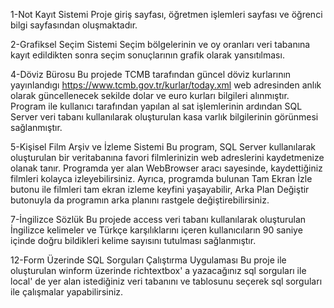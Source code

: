 1-Not Kayıt Sistemi
Proje giriş sayfası, öğretmen işlemleri sayfası ve öğrenci bilgi sayfasından oluşmaktadır.

2-Grafiksel Seçim Sistemi
Seçim bölgelerinin ve oy oranları veri tabanına kayıt edildikten sonra seçim sonuçlarının grafik olarak yansıtılması. 





4-Döviz Bürosu
Bu projede TCMB tarafından güncel döviz kurlarının yayınlandıgı https://www.tcmb.gov.tr/kurlar/today.xml web adresinden anlık olarak güncellenecek sekilde dolar ve euro kurları bilgileri alınmıştır. Program ile kullanıcı tarafından yapılan al sat işlemlerinin ardından SQL Server veri tabanı kullanılarak oluşturulan kasa varlık bilgilerinin görünmesi sağlanmıştır.

5-Kişisel Film Arşiv ve İzleme Sistemi
Bu program, SQL Server kullanılarak oluşturulan bir veritabanına favori filmlerinizin web adreslerini kaydetmenize olanak tanır. Programda yer alan WebBrowser aracı sayesinde, kaydettiğiniz filmleri kolayca izleyebilirsiniz. Ayrıca, programda bulunan Tam Ekran İzle butonu ile filmleri tam ekran izleme keyfini yaşayabilir, Arka Plan Değiştir butonuyla da programın arka planını rastgele değiştirebilirsiniz.




7-İngilizce Sözlük
Bu projede access veri tabanı kullanılarak oluşturulan İngilizce kelimeler ve Türkçe karşılıklarını içeren  kullanıcıların 90 saniye içinde doğru bildikleri kelime sayısını  tutulması sağlanmıştır.




12-Form Üzerinde SQL Sorguları Çalıştırma Uygulaması
Bu proje ile oluşturulan winform üzerinde richtextbox' a yazacağınız sql sorguları ile local' de yer alan istediğiniz veri tabanını ve tablosunu  seçerek sql sorguları ile çalışmalar yapabilirsiniz.








